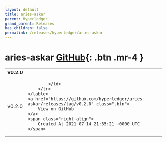 ```yaml
---
layout: default
title: aries-askar
parent: Hyperledger
grand_parent: Releases
has_children: false
permalink: /releases/hyperledger/aries-askar
---
```


# aries-askar <span class="fs-3 right-align">[GitHub](https://github.com/hyperledger/aries-askar){: .btn .mr-4 }</span>


<div>
    <table>
        <tr>
            <td colspan="2">
                <b>
                    v0.2.0
                </b>
            </td>
        </tr>
        <tr>
            <td>
                <span class="chip">
                    v0.2.0
                </span>
            </td>
            <td>
                
            </td>
        </tr>
    </table>
    <a href="https://github.com/hyperledger/aries-askar/releases/tag/v0.2.0" class=".btn">
        View on GitHub
    </a>
    <span class="right-align">
        Created At 2021-07-14 21:35:21 +0000 UTC
    </span>
</div>

